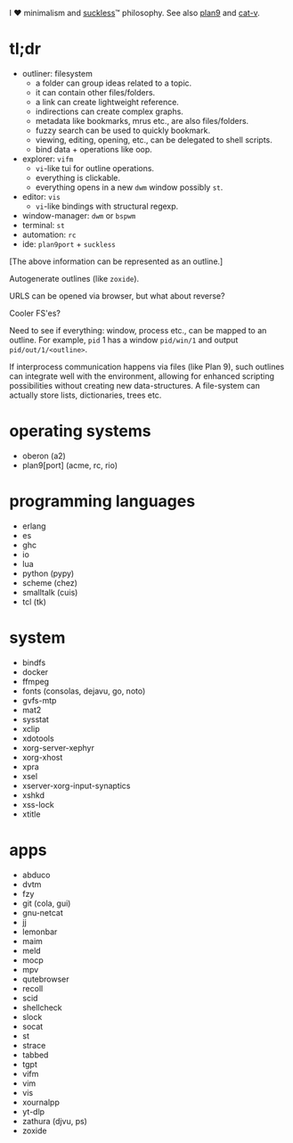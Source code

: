 I ❤ minimalism and [suckless](https://suckless.org/)™ philosophy. See also
[plan9](https://plan9.io/plan9/) and [cat-v](https://doc.cat-v.org/).

# tl;dr

* outliner: filesystem
  * a folder can group ideas related to a topic.
  * it can contain other files/folders.
  * a link can create lightweight reference.
  * indirections can create complex graphs.
  * metadata like bookmarks, mrus  etc., are also files/folders.
  * fuzzy search can be used to quickly bookmark.
  * viewing, editing, opening, etc., can be delegated to shell scripts.
  * bind data + operations like oop.
* explorer: `vifm`
  * `vi`-like tui for outline operations.
  * everything is clickable.
  * everything opens in a new `dwm` window possibly `st`.
* editor: `vis`
  * `vi`-like bindings with structural regexp.
* window-manager: `dwm` or `bspwm`
* terminal: `st`
* automation: `rc`
* ide: `plan9port` + `suckless`

[The above information can be represented as an outline.]

Autogenerate outlines (like `zoxide`).

URLS can be opened via browser, but what about reverse?

Cooler FS'es?

Need to see if everything: window, process etc., can be mapped to an outline.
For example, `pid` 1 has a window `pid/win/1` and output `pid/out/1/<outline>`.

If interprocess communication happens via files (like Plan 9), such outlines
can integrate well with the environment, allowing for enhanced scripting
possibilities without creating new data-structures. A file-system can actually
store lists, dictionaries, trees etc.

# operating systems

* oberon (a2)
* plan9[port] (acme, rc, rio)

# programming languages

* erlang
* es
* ghc
* io
* lua
* python (pypy)
* scheme (chez)
* smalltalk (cuis)
* tcl (tk)

# system

* bindfs
* docker
* ffmpeg
* fonts (consolas, dejavu, go, noto)
* gvfs-mtp
* mat2
* sysstat
* xclip
* xdotools
* xorg-server-xephyr
* xorg-xhost
* xpra
* xsel
* xserver-xorg-input-synaptics
* xshkd
* xss-lock
* xtitle

# apps

* abduco
* dvtm
* fzy
* git (cola, gui)
* gnu-netcat
* jj
* lemonbar
* maim
* meld
* mocp
* mpv
* qutebrowser
* recoll
* scid
* shellcheck
* slock
* socat
* st
* strace
* tabbed
* tgpt
* vifm
* vim
* vis
* xournalpp
* yt-dlp
* zathura (djvu, ps)
* zoxide
